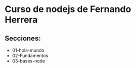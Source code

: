 # Curso de nodejs de Fernando Herrera
## Secciones:
* 01-hola-mundo
* 02-Fundamentos
* 03-bases-node
